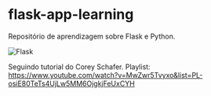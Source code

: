 # flask-app-learning

Repositório de aprendizagem sobre Flask e Python. 

![Flask](https://raw.githubusercontent.com/juhansmn/flask-app-learning/flask-logo.png)

Seguindo tutorial do Corey Schafer.
Playlist: https://www.youtube.com/watch?v=MwZwr5Tvyxo&list=PL-osiE80TeTs4UjLw5MM6OjgkjFeUxCYH